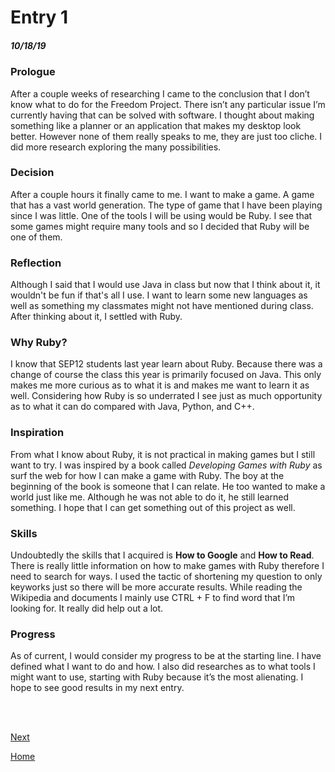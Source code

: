# Entry 1
##### 10/18/19

### Prologue
After a couple weeks of researching I came to the conclusion that I don’t know what to do for the Freedom Project. There isn’t any particular issue I’m currently having that can be solved with software. I thought about making something like a planner or an application that makes my desktop look better. However none of them really speaks to me, they are just too cliche. I did more research exploring the many possibilities.

### Decision
After a couple hours it finally came to me. I want to make a game. A game that has a vast world generation. The type of game that I have been playing since I was little. One of the tools I will be using would be Ruby. I see that some games might require many tools and so I decided that Ruby will be one of them.

### Reflection
Although I said that I would use Java in class but now that I think about it, it wouldn't be fun if that's all I use. I want to learn some new languages as well as something my classmates might not have mentioned during class. After thinking about it, I settled with Ruby.

### Why Ruby?
I know that SEP12 students last year learn about Ruby. Because there was a change of course the class this year is primarily focused on Java. This only makes me more curious as to what it is and makes me want to learn it as well. Considering how Ruby is so underrated I see just as much opportunity as to what it can do compared with Java, Python, and C++.

### Inspiration
From what I know about Ruby, it is not practical in making games but I still want to try. I was inspired by a book called *Developing Games with Ruby* as surf the web for how I can make a game with Ruby. The boy at the beginning of the book is someone that I can relate. He too wanted to make a world just like me. Although he was not able to do it, he still learned something. I hope that I can get something out of this project as well.

### Skills
Undoubtedly the skills that I acquired is **How to Google** and **How to Read**. There is really little information on how to make games with Ruby therefore I need to search for ways. I used the tactic of shortening my question to only keyworks just so there will be more accurate results. While reading the Wikipedia and documents I mainly use CTRL + F to find word that I’m looking for. It really did help out a lot.

### Progress
As of current, I would consider my progress to be at the starting line. I have defined what I want to do and how. I also did researches as to what tools I might want to use, starting with Ruby because it’s the most alienating. I hope to see good results in my next entry.


<br><br>

[Next](entry02.md)

[Home](../README.md)
